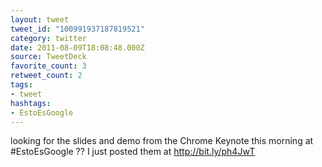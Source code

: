 ```yaml
---
layout: tweet
tweet_id: "100991937187819521"
category: twitter
date: 2011-08-09T18:08:48.000Z
source: TweetDeck
favorite_count: 3
retweet_count: 2
tags:
- tweet
hashtags:
- EstoEsGoogle
---
```


looking for the slides and demo from the Chrome Keynote this morning at #EstoEsGoogle ?? I just posted them at http://bit.ly/ph4JwT
